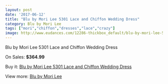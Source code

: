 ```yaml
---
layout: post
date: '2017-06-12'
title: "Blu by Mori Lee 5301 Lace and Chiffon Wedding Dress"
category: Blu by Mori Lee
tags: ["mori","chiffon","dresses","lace","crazy"]
image: http://www.eudances.com/12286-thickbox_default/blu-by-mori-lee-5301-lace-and-chiffon-wedding-dress.jpg
---
```

Blu by Mori Lee 5301 Lace and Chiffon Wedding Dress

On Sales: **$364.99**
<a href="https://www.eudances.com/en/blu-by-mori-lee/3820-blu-by-mori-lee-5301-lace-and-chiffon-wedding-dress.html"><amp-img layout="responsive" width="600" height="600" src="//www.eudances.com/12286-thickbox_default/blu-by-mori-lee-5301-lace-and-chiffon-wedding-dress.jpg" alt="Blu by Mori Lee 5301 Lace and Chiffon Wedding Dress 0" /></a>
<a href="https://www.eudances.com/en/blu-by-mori-lee/3820-blu-by-mori-lee-5301-lace-and-chiffon-wedding-dress.html"><amp-img layout="responsive" width="600" height="600" src="//www.eudances.com/12290-thickbox_default/blu-by-mori-lee-5301-lace-and-chiffon-wedding-dress.jpg" alt="Blu by Mori Lee 5301 Lace and Chiffon Wedding Dress 1" /></a>
<a href="https://www.eudances.com/en/blu-by-mori-lee/3820-blu-by-mori-lee-5301-lace-and-chiffon-wedding-dress.html"><amp-img layout="responsive" width="600" height="600" src="//www.eudances.com/12289-thickbox_default/blu-by-mori-lee-5301-lace-and-chiffon-wedding-dress.jpg" alt="Blu by Mori Lee 5301 Lace and Chiffon Wedding Dress 2" /></a>
<a href="https://www.eudances.com/en/blu-by-mori-lee/3820-blu-by-mori-lee-5301-lace-and-chiffon-wedding-dress.html"><amp-img layout="responsive" width="600" height="600" src="//www.eudances.com/12288-thickbox_default/blu-by-mori-lee-5301-lace-and-chiffon-wedding-dress.jpg" alt="Blu by Mori Lee 5301 Lace and Chiffon Wedding Dress 3" /></a>
<a href="https://www.eudances.com/en/blu-by-mori-lee/3820-blu-by-mori-lee-5301-lace-and-chiffon-wedding-dress.html"><amp-img layout="responsive" width="600" height="600" src="//www.eudances.com/12287-thickbox_default/blu-by-mori-lee-5301-lace-and-chiffon-wedding-dress.jpg" alt="Blu by Mori Lee 5301 Lace and Chiffon Wedding Dress 4" /></a>

Buy it: [Blu by Mori Lee 5301 Lace and Chiffon Wedding Dress](https://www.eudances.com/en/blu-by-mori-lee/3820-blu-by-mori-lee-5301-lace-and-chiffon-wedding-dress.html "Blu by Mori Lee 5301 Lace and Chiffon Wedding Dress")

View more: [Blu by Mori Lee](https://www.eudances.com/en/39-blu-by-mori-lee "Blu by Mori Lee")